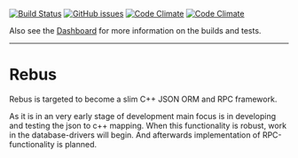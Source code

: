 [![Build Status](https://travis-ci.org/jmankiewicz/Rebus.svg?branch=master)](https://travis-ci.org/jmankiewicz/Rebus) [![GitHub issues](https://img.shields.io/github/issues/jmankiewicz/Rebus.svg)]() [![Code Climate](https://img.shields.io/codeclimate/coverage/github/jmankiewicz/Rebus.svg)]() 
[![Code Climate](https://img.shields.io/codeclimate/github/jmankiewicz/Rebus.svg)]()

Also see the [Dashboard](http://my.cdash.org/index.php?project=Rebus) for more information on the builds and tests.

---

# Rebus

Rebus is targeted to become a slim C++ JSON ORM and RPC framework.

As it is in an very early stage of development main focus is in developing and testing the json to c++ mapping. When this functionality is robust, work in the database-drivers will begin. And afterwards implementation of RPC-functionality is planned.
